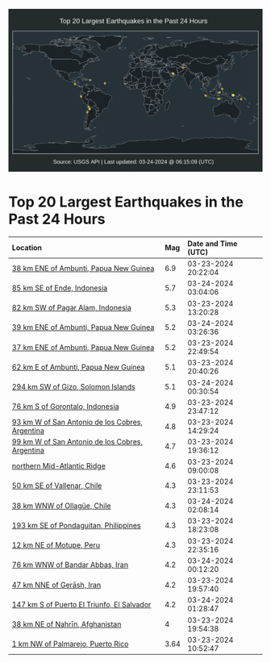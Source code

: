 ![Map](./map.png)

# Top 20 Largest Earthquakes in the Past 24 Hours

| Location | Mag | Date and Time (UTC) |
|:---|:---|:---|
| [38 km ENE of Ambunti, Papua New Guinea](https://earthquake.usgs.gov/earthquakes/eventpage/us6000mksx) | 6.9 | 03-23-2024 20:22:04 |
| [85 km SE of Ende, Indonesia](https://earthquake.usgs.gov/earthquakes/eventpage/us6000mkvx) | 5.7 | 03-24-2024 03:04:06 |
| [82 km SW of Pagar Alam, Indonesia](https://earthquake.usgs.gov/earthquakes/eventpage/us6000mkqg) | 5.3 | 03-23-2024 13:20:28 |
| [39 km ENE of Ambunti, Papua New Guinea](https://earthquake.usgs.gov/earthquakes/eventpage/us6000mkwv) | 5.2 | 03-24-2024 03:26:36 |
| [37 km ENE of Ambunti, Papua New Guinea](https://earthquake.usgs.gov/earthquakes/eventpage/us6000mkuz) | 5.2 | 03-23-2024 22:49:54 |
| [62 km E of Ambunti, Papua New Guinea](https://earthquake.usgs.gov/earthquakes/eventpage/us6000mku5) | 5.1 | 03-23-2024 20:40:26 |
| [294 km SW of Gizo, Solomon Islands](https://earthquake.usgs.gov/earthquakes/eventpage/us6000mkvd) | 5.1 | 03-24-2024 00:30:54 |
| [76 km S of Gorontalo, Indonesia](https://earthquake.usgs.gov/earthquakes/eventpage/us6000mkv6) | 4.9 | 03-23-2024 23:47:12 |
| [93 km W of San Antonio de los Cobres, Argentina](https://earthquake.usgs.gov/earthquakes/eventpage/us6000mkrg) | 4.8 | 03-23-2024 14:29:24 |
| [99 km W of San Antonio de los Cobres, Argentina](https://earthquake.usgs.gov/earthquakes/eventpage/us6000mksn) | 4.7 | 03-23-2024 19:36:12 |
| [northern Mid-Atlantic Ridge](https://earthquake.usgs.gov/earthquakes/eventpage/us6000mkpn) | 4.6 | 03-23-2024 09:00:08 |
| [50 km SE of Vallenar, Chile](https://earthquake.usgs.gov/earthquakes/eventpage/us6000mkv2) | 4.3 | 03-23-2024 23:11:53 |
| [38 km WNW of Ollagüe, Chile](https://earthquake.usgs.gov/earthquakes/eventpage/us6000mkvs) | 4.3 | 03-24-2024 02:08:14 |
| [193 km SE of Pondaguitan, Philippines](https://earthquake.usgs.gov/earthquakes/eventpage/us6000mksg) | 4.3 | 03-23-2024 18:23:08 |
| [12 km NE of Motupe, Peru](https://earthquake.usgs.gov/earthquakes/eventpage/us6000mkux) | 4.3 | 03-23-2024 22:35:16 |
| [76 km WNW of Bandar Abbas, Iran](https://earthquake.usgs.gov/earthquakes/eventpage/us6000mkva) | 4.2 | 03-24-2024 00:12:20 |
| [47 km NNE of Gerāsh, Iran](https://earthquake.usgs.gov/earthquakes/eventpage/us6000mksr) | 4.2 | 03-23-2024 19:57:40 |
| [147 km S of Puerto El Triunfo, El Salvador](https://earthquake.usgs.gov/earthquakes/eventpage/us6000mkvm) | 4.2 | 03-24-2024 01:28:47 |
| [38 km NE of Nahrīn, Afghanistan](https://earthquake.usgs.gov/earthquakes/eventpage/us6000mksq) | 4 | 03-23-2024 19:54:38 |
| [1 km NW of Palmarejo, Puerto Rico](https://earthquake.usgs.gov/earthquakes/eventpage/pr2024083000) | 3.64 | 03-23-2024 10:52:47 |
